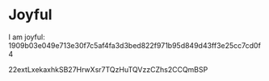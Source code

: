 # Joyful

I am joyful: 1909b03e049e713e30f7c5af4fa3d3bed822f971b95d849d43ff3e25cc7cd0f4


22extLxekaxhkSB27HrwXsr7TQzHuTQVzzCZhs2CCQmBSP